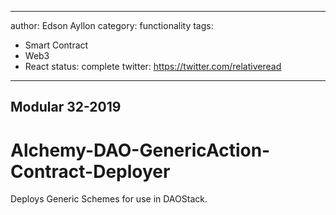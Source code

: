 
---
author: Edson Ayllon
category: functionality
tags:
- Smart Contract
- Web3
- React
status: complete
twitter: https://twitter.com/relativeread
---

## Modular 32-2019


# Alchemy-DAO-GenericAction-Contract-Deployer

Deploys Generic Schemes for use in DAOStack. 
